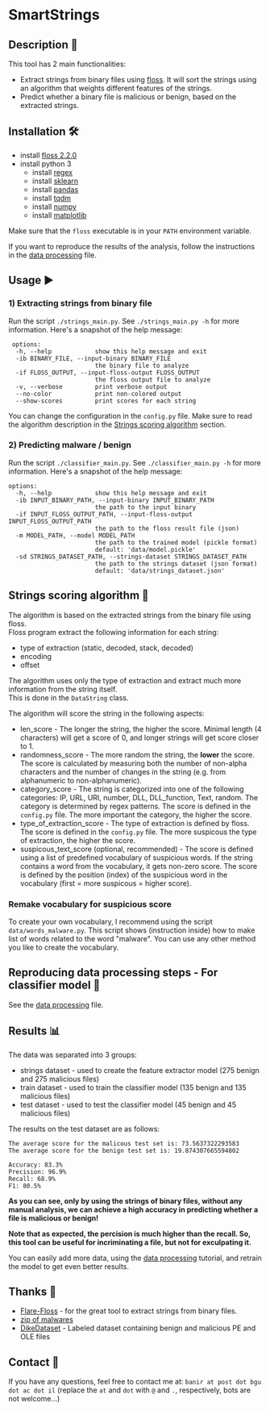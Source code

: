 # SmartStrings

## Description 📝

This tool has 2 main functionalities:
- Extract strings from binary files using [floss](https://github.com/mandiant/flare-floss). It will sort the strings using an algorithm that weights different features of the strings. 
- Predict whether a binary file is malicious or benign, based on the extracted strings.

## Installation 🛠️

- install [floss 2.2.0](https://github.com/mandiant/flare-floss)
- install python 3
  - install [regex](https://pypi.org/project/regex/) 
  - install [sklearn](https://scikit-learn.org/stable/install.html)
  - install [pandas](https://pandas.pydata.org/pandas-docs/stable/getting_started/install.html)
  - install [tqdm](https://pypi.org/project/tqdm/)
  - install [numpy](https://numpy.org/install/)
  - install [matplotlib](https://matplotlib.org/stable/users/installing.html)

Make sure that the `floss` executable is in your `PATH` environment variable.

If you want to reproduce the results of the analysis, follow the instructions in the [data processing](data/readme.md) file.


## Usage ▶️

### 1) Extracting strings from binary file
Run the script `./strings_main.py`. See `./strings_main.py -h` for more information. Here's a snapshot of the help message:

```
 options:
  -h, --help            show this help message and exit
  -ib BINARY_FILE, --input-binary BINARY_FILE
                        the binary file to analyze
  -if FLOSS_OUTPUT, --input-floss-output FLOSS_OUTPUT
                        the floss output file to analyze
  -v, --verbose         print verbose output
  --no-color            print non-colored output
  --show-scores         print scores for each string
```

You can change the configuration in the `config.py` file. Make sure to read the algorithm description in the [Strings scoring algorithm](extraction) section.

### 2) Predicting malware / benign

Run the script `./classifier_main.py`. See `./classifier_main.py -h` for more information. Here's a snapshot of the help message:

```
options:
  -h, --help            show this help message and exit
  -ib INPUT_BINARY_PATH, --input-binary INPUT_BINARY_PATH
                        the path to the input binary
  -if INPUT_FLOSS_OUTPUT_PATH, --input-floss-output INPUT_FLOSS_OUTPUT_PATH
                        the path to the floss result file (json)
  -m MODEL_PATH, --model MODEL_PATH
                        the path to the trained model (pickle format)
                        default: 'data/model.pickle'
  -sd STRINGS_DATASET_PATH, --strings-dataset STRINGS_DATASET_PATH
                        the path to the strings dataset (json format)
                        default: 'data/strings_dataset.json'
```

## Strings scoring algorithm 🧮

The algorithm is based on the extracted strings from the binary file using floss. \
Floss program extract the following information for each string:
- type of extraction (static, decoded, stack, decoded)
- encoding
- offset

The algorithm uses only the type of extraction and extract much more information from the string itself.  \
This is done in the `DataString` class.

The algorithm will score the string in the following aspects:
- len_score - The longer the string, the higher the score. Minimal length (4 characters) will get a score of 0, and longer strings will get score closer to 1. 
- randomness_score - The more random the string, the **lower** the score. The score is calculated by measuring both the number of non-alpha characters and the number of changes in the string (e.g. from alphanumeric to non-alphanumeric).
- category_score - The string is categorized into one of the following categories: IP, URL, URI, number, DLL, DLL_function, Text, random. The category is determined by regex patterns. The score is defined in the `config.py` file. The more important the category, the higher the score.
- type_of_extraction_score - The type of extraction is defined by floss. The score is defined in the `config.py` file. The more suspicous the type of extraction, the higher the score.
- suspicous_text_score (optional, recommended) - The score is defined using a list of predefined vocabulary of suspicious words. If the string contains a word from the vocabulary, it gets non-zero score. The score is defined by the position (index) of the suspicious word in the vocabulary (first = more suspicous = higher score). 

### Remake vocabulary for suspicious score
To create your own vocabulary, I recommend using the script `data/words_malware.py`. This script shows (instruction inside) how to make list of words related to the word "malware". You can use any other method you like to create the vocabulary. 


## Reproducing data processing steps - For classifier model 🔧

See the [data processing](data/readme.md) file.


## Results 📊

The data was separated into 3 groups:
- strings dataset - used to create the feature extractor model (275 benign and 275 malicious files)
- train dataset - used to train the classifier model (135 benign and 135 malicious files)
- test dataset - used to test the classifier model (45 benign and 45 malicious files)

The results on the test dataset are as follows:
```
The average score for the malicous test set is: 73.5637322293583
The average score for the benign test set is: 19.874307665594802

Accuracy: 83.3%
Precision: 96.9%
Recall: 68.9%
F1: 80.5%
```

**As you can see, only by using the strings of binary files, without any manual analysis, we can achieve a high accuracy in predicting whether a file is malicious or benign!**

**Note that as expected, the percision is much higher than the recall. So, this tool can be useful for incriminating a file, but not for exculpating it.**

You can easily add more data, using the [data processing](data/readme.md) tutorial, and retrain the model to get even better results. 


## Thanks 🙏

- [Flare-Floss](https://github.com/mandiant/flare-floss) - for the great tool to extract strings from binary files.
- [zip of malwares](https://mega.nz/file/WjomTSzK#2yb9W7_FhVp_DL6jscfOWdOHfDYszIZY2CyO6sLpEZs)
- [DikeDataset](https://github.com/iosifache/DikeDataset) - Labeled dataset containing benign and malicious PE and OLE files

## Contact 📧

If you have any questions, feel free to contact me at: `banir at post dot bgu dot ac dot il` (replace the `at` and `dot` with `@` and `.`, respectively, bots are not welcome...)
